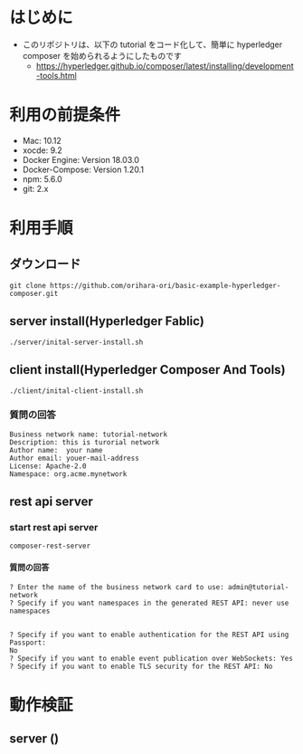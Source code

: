 # はじめに
- このリポジトリは、以下の tutorial をコード化して、簡単に hyperledger composer を始められるようにしたものです
  - https://hyperledger.github.io/composer/latest/installing/development-tools.html

# 利用の前提条件
- Mac: 10.12
- xocde: 9.2
- Docker Engine: Version 18.03.0
- Docker-Compose: Version 1.20.1
- npm: 5.6.0
- git: 2.x

# 利用手順
## ダウンロード
```
git clone https://github.com/orihara-ori/basic-example-hyperledger-composer.git
```
## server install(Hyperledger Fablic)
```
./server/inital-server-install.sh
```

## client install(Hyperledger Composer And Tools)
```
./client/inital-client-install.sh
```
### 質問の回答
```
Business network name: tutorial-network
Description: this is turorial network
Author name:  your name
Author email: youer-mail-address
License: Apache-2.0
Namespace: org.acme.mynetwork
```


## rest api server
### start rest api server
```
composer-rest-server
```

#### 質問の回答
```
? Enter the name of the business network card to use: admin@tutorial-network
? Specify if you want namespaces in the generated REST API: never use namespaces


? Specify if you want to enable authentication for the REST API using Passport:
No
? Specify if you want to enable event publication over WebSockets: Yes
? Specify if you want to enable TLS security for the REST API: No
```

# 動作検証
## server ()

